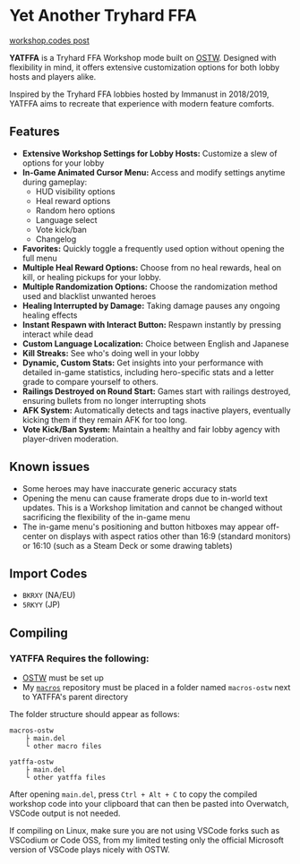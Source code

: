 # **Yet Another Tryhard FFA**
[workshop.codes post](https://workshop.codes/BKRXY)

**YATFFA** is a Tryhard FFA Workshop mode built on [OSTW](https://github.com/ItsDeltin/Overwatch-Script-To-Workshop). Designed with flexibility in mind, it offers extensive customization options for both lobby hosts and players alike. 

Inspired by the Tryhard FFA lobbies hosted by Immanust in 2018/2019, YATFFA aims to recreate that experience with modern feature comforts.

## Features
- **Extensive Workshop Settings for Lobby Hosts:** Customize a slew of options for your lobby
- **In-Game Animated Cursor Menu:** Access and modify settings anytime during gameplay:
    - HUD visibility options
    - Heal reward options
    - Random hero options
    - Language select
    - Vote kick/ban
    - Changelog
- **Favorites:** Quickly toggle a frequently used option without opening the full menu
- **Multiple Heal Reward Options:** Choose from no heal rewards, heal on kill, or healing pickups for your lobby.
- **Multiple Randomization Options:** Choose the randomization method used and blacklist unwanted heroes
- **Healing Interrupted by Damage:** Taking damage pauses any ongoing healing effects
- **Instant Respawn with Interact Button:** Respawn instantly by pressing interact while dead
- **Custom Language Localization:** Choice between English and Japanese
- **Kill Streaks:** See who's doing well in your lobby
- **Dynamic, Custom Stats:** Get insights into your performance with detailed in-game statistics, including hero-specific stats and a letter grade to compare yourself to others.
- **Railings Destroyed on Round Start:** Games start with railings destroyed, ensuring bullets from no longer interrupting shots
- **AFK System:** Automatically detects and tags inactive players, eventually kicking them if they remain AFK for too long.
- **Vote Kick/Ban System:** Maintain a healthy and fair lobby agency with player-driven moderation.

## Known issues
- Some heroes may have inaccurate generic accuracy stats
- Opening the menu can cause framerate drops due to in-world text updates. This is a Workshop limitation and cannot be changed without sacrificing the flexibility of the in-game menu
- The in-game menu's positioning and button hitboxes may appear off-center on displays with aspect ratios other than 16:9 (standard monitors) or 16:10 (such as a Steam Deck or some drawing tablets)

## Import Codes
- `BKRXY` (NA/EU)
- `5RKYY` (JP)

## Compiling
### YATFFA Requires the following:
- [OSTW](https://github.com/ItsDeltin/Overwatch-Script-To-Workshop/wiki/Getting-Started) must be set up
- My [`macros`](https://github.com/scorttt/macros-ostw) repository must be placed in a folder named `macros-ostw` next to YATFFA's parent directory

The folder structure should appear as follows: 
```
macros-ostw
    ├ main.del
    └ other macro files

yatffa-ostw
    ├ main.del
    └ other yatffa files
```
After opening `main.del`, press `Ctrl + Alt + C` to copy the compiled workshop code into your clipboard that can then be pasted into Overwatch, VSCode output is not needed.

If compiling on Linux, make sure you are not using VSCode forks such as VSCodium or Code OSS, from my limited testing only the official Microsoft version of VSCode plays nicely with OSTW.

